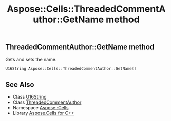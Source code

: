 ﻿---
title: Aspose::Cells::ThreadedCommentAuthor::GetName method
linktitle: GetName
second_title: Aspose.Cells for C++ API Reference
description: 'Aspose::Cells::ThreadedCommentAuthor::GetName method. Gets and sets the name in C++.'
type: docs
weight: 600
url: /cpp/aspose.cells/threadedcommentauthor/getname/
---
## ThreadedCommentAuthor::GetName method


Gets and sets the name.

```cpp
U16String Aspose::Cells::ThreadedCommentAuthor::GetName()
```

## See Also

* Class [U16String](../../u16string/)
* Class [ThreadedCommentAuthor](../)
* Namespace [Aspose::Cells](../../)
* Library [Aspose.Cells for C++](../../../)
